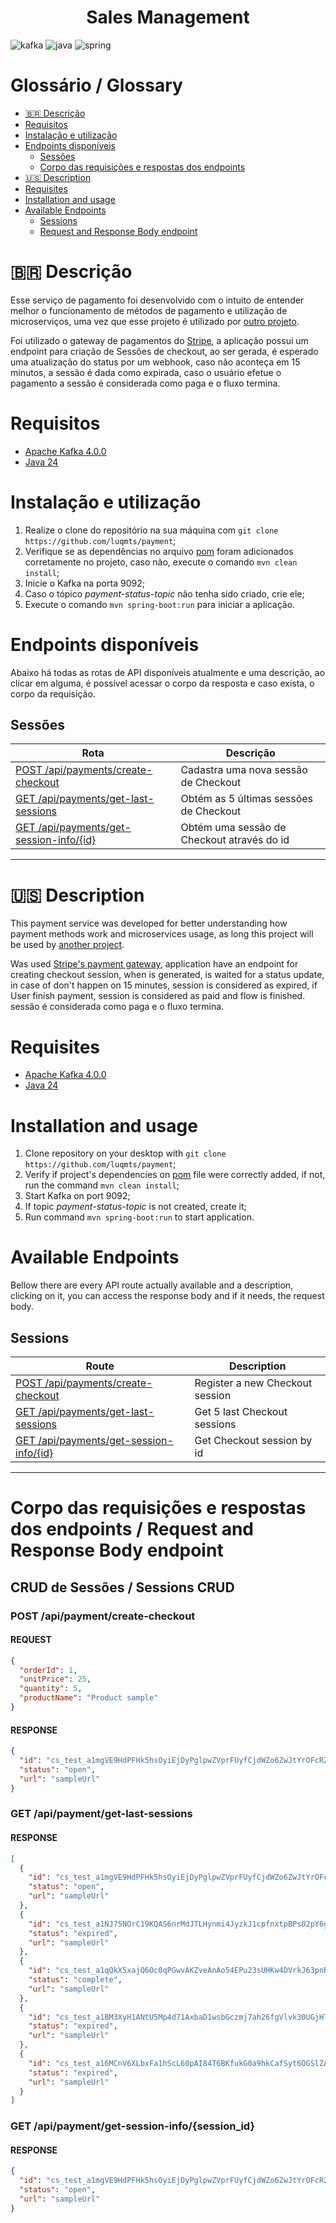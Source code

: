 [JAVA_BADGE]:https://img.shields.io/badge/java-%23ED8B00.svg?style=for-the-badge&logo=openjdk&logoColor=white
[SPRING_BADGE]: https://img.shields.io/badge/spring-%236DB33F.svg?style=for-the-badge&logo=spring&logoColor=white
[KAFKA_BADGE]: https://img.shields.io/badge/Apache_Kafka-231F20?style=for-the-badge&logo=apache-kafka&logoColor=white
<h1 align="center" style="font-weight: bold;">Sales Management</h1>

![kafka][KAFKA_BADGE]
![java][JAVA_BADGE]
![spring][SPRING_BADGE]

<h1 id="description-pt-br">Glossário / Glossary</h1>

- [🇧🇷 Descrição](#description-pt-br)
- [Requisitos](#requisites-pt-br)
- [Instalação e utilização](#install-and-usage-pt-br)
- [Endpoints disponíveis](#available-endpoints-pt-br)
    - [Sessões](#available-endpoints-session-pt-br)
    - [Corpo das requisições e respostas dos endpoints](#request-response-body)
- [🇺🇸 Description](#description-en-us)
- [Requisites](#requisites-en-us)
- [Installation and usage](#install-and-usage-en-us)
- [Available Endpoints](#available-endpoints-en-us)
    - [Sessions](#available-endpoints-session-en-us)
    - [Request and Response Body endpoint](#request-response-body)

<h1 id="description-pt-br">🇧🇷 Descrição</h1>

Esse serviço de pagamento foi desenvolvido com o intuito de entender melhor o funcionamento de métodos de pagamento e
utilização de microserviços, uma vez que esse projeto é utilizado por [outro projeto](https://github.com/luqmts/sales-management).

Foi utilizado o gateway de pagamentos do [Stripe](https://stripe.com), a aplicação possui um endpoint para criação de 
Sessões de checkout, ao ser gerada, é esperado uma atualização do status por um webhook, caso não aconteça em 15 minutos, a sessão é dada como
expirada, caso o usuário efetue o pagamento a sessão é considerada como paga e o fluxo termina.

<h1 id="requisites-pt-br">Requisitos</h1>

- [Apache Kafka 4.0.0](https://kafka.apache.org/downloads)
- [Java 24](https://www.oracle.com/br/java/technologies/downloads/)

<h1 id="install-and-usage-pt-br">Instalação e utilização</h1>

1. Realize o clone do repositório na sua máquina com `git clone https://github.com/luqmts/payment`;
2. Verifique se as dependências no arquivo [pom](./pom.xml) foram adicionados corretamente no projeto, caso não,
   execute o comando `mvn clean install`;
3. Inicie o Kafka na porta 9092;
4. Caso o tópico _payment-status-topic_ não tenha sido criado, crie ele;
5. Execute o comando `mvn spring-boot:run` para iniciar a aplicação.

<h1 id="available-endpoints-pt-br">Endpoints disponíveis</h1>

Abaixo há todas as rotas de API disponíveis atualmente e uma descrição, ao clicar em alguma, é possível acessar o corpo da
resposta e caso exista, o corpo da requisição.

<h2 id="available-endpoints-session-pt-br">Sessões</h2>

| Rota                                                          | Descrição                                  | 
|---------------------------------------------------------------|--------------------------------------------|
| [POST /api/payments/create-checkout](#post-session)           | Cadastra uma nova sessão de Checkout       | 
| [GET /api/payments/get-last-sessions](#get-last-sessions)     | Obtém as 5 últimas sessões de Checkout     | 
| [GET /api/payments/get-session-info/{id}](#get-session-by-id) | Obtém uma sessão de Checkout através do id | 

--- 

<h1 id="description-en-us">🇺🇸 Description</h1>

This payment service was developed for better understanding how payment methods work and microservices usage,
as long this project will be used by [another project](https://github.com/luqmts/sales-management).

Was used [Stripe's payment gateway](https://stripe.com), application have an endpoint for creating checkout session, when is 
generated, is waited for a status update, in case of don't happen on 15 minutes, session is considered as expired, if User
finish payment, session is considered as paid and flow is finished.
 sessão é considerada como paga e o fluxo termina.

<h1 id="requisites-en-us">Requisites</h1>

- [Apache Kafka 4.0.0](https://kafka.apache.org/downloads)
- [Java 24](https://www.oracle.com/br/java/technologies/downloads/)

<h1 id="install-and-usage-en-us">Installation and usage</h1>

1. Clone repository on your desktop with `git clone https://github.com/luqmts/payment`;
2. Verify if project's dependencies on [pom](./pom.xml) file were correctly added, if not, run the command `mvn clean install`;
3. Start Kafka on port 9092;
4. If topic _payment-status-topic_ is not created, create it;
5. Run command `mvn spring-boot:run` to start application.

<h1 id="available-endpoints-en-us">Available Endpoints</h1>


Bellow there are every API route actually available and a description, clicking on it, you can access the response body and
if it needs, the request body.

<h2 id="available-endpoints-session-en-us">Sessions</h2>


| Route                                                         | Description                     | 
|---------------------------------------------------------------|---------------------------------|
| [POST /api/payments/create-checkout](#post-session)           | Register a new Checkout session | 
| [GET /api/payments/get-last-sessions](#get-last-sessions)     | Get 5 last Checkout sessions    | 
| [GET /api/payments/get-session-info/{id}](#get-session-by-id) | Get Checkout session by id      | 

--- 

<h1 id="request-response-body">Corpo das requisições e respostas dos endpoints / Request and Response Body endpoint</h1>

<h2 id="sessions-crud">CRUD de Sessões / Sessions CRUD</h3>

<h3 id="post-session">POST /api/payment/create-checkout</h3>

#### REQUEST

```json
{
  "orderId": 1,
  "unitPrice": 25,
  "quantity": 5,
  "productName": "Product sample"
}
```

#### RESPONSE

```json
{
  "id": "cs_test_a1mgVE9HdPFHk5hsOyiEjDyPglpwZVprFUyfCjdWZo6ZwJtYrOFcR2VTRk",
  "status": "open",
  "url": "sampleUrl"
}
```

<h3 id="get-last-sessions">GET /api/payment/get-last-sessions</h3>

#### RESPONSE

```json
[
  {
    "id": "cs_test_a1mgVE9HdPFHk5hsOyiEjDyPglpwZVprFUyfCjdWZo6ZwJtYrOFcR2VTRk",
    "status": "open",
    "url": "sampleUrl"
  },
  {
    "id": "cs_test_a1NJ75NOrC19KQAS6nrMdJTLHynmi4JyzkJ1cpfnxtpBPs02pY6gT8OhS6",
    "status": "expired",
    "url": "sampleUrl"
  },
  {
    "id": "cs_test_a1qQkX5xajQ6Oc0qPGwvAKZveAnAo54EPu23sUHKw4DVrkJ63pnRmTpYQe",
    "status": "complete",
    "url": "sampleUrl"
  },
  {
    "id": "cs_test_a1BM3XyH1ANtU5Mp4d71AxbaD1wsbGczmj7ah26fgVlvk30UGjHTJfMbmG",
    "status": "expired",
    "url": "sampleUrl"
  },
  {
    "id": "cs_test_a16MCnV6XLbxFa1hScL60pAI84T6BKfukG0a9hkCafSyt6OGSlZAygHZee",
    "status": "expired",
    "url": "sampleUrl"
  }
]
```


<h3 id="get-session-by-id">GET /api/payment/get-session-info/{session_id}</h3>

#### RESPONSE

```json
{
  "id": "cs_test_a1mgVE9HdPFHk5hsOyiEjDyPglpwZVprFUyfCjdWZo6ZwJtYrOFcR2VTRk",
  "status": "open",
  "url": "sampleUrl"
}
```